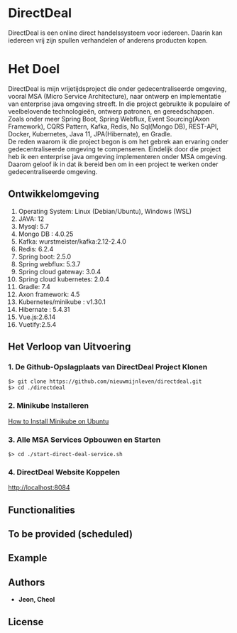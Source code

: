 # DirectDeal
DirectDeal is een online direct handelssysteem voor iedereen. Daarin kan iedereen vrij zijn spullen verhandelen of anderens producten kopen.  

# Het Doel
DirectDeal is mijn vrijetijdsproject die onder gedecentraliseerde omgeving, vooral MSA (Micro Service Architecture), naar ontwerp en implementatie van enterprise java omgeving streeft. In die project gebruikte ik populaire of veelbelovende technologieën, ontwerp patronen, en gereedschappen. Zoals onder meer Spring Boot, Spring Webflux, Event Sourcing(Axon Framework), CQRS Pattern, Kafka, Redis, No Sql(Mongo DB), REST-API, Docker, Kubernetes, Java 11, JPA(Hibernate), en Gradle.  
De reden waarom ik die project begon is om het gebrek aan ervaring onder gedecentraliseerde omgeving te compenseren. Eindelijk door die project heb ik een enterprise java omgeving implementeren onder MSA omgeving. Daarom geloof ik in dat ik bereid ben om in een project te werken onder gedecentraliseerde omgeving.  

## Ontwikkelomgeving
1. Operating System: Linux (Debian/Ubuntu), Windows (WSL) 
2. JAVA: 12 
3. Mysql: 5.7 
4. Mongo DB : 4.0.25 
5. Kafka: wurstmeister/kafka:2.12-2.4.0 
6. Redis: 6.2.4 
7. Spring boot: 2.5.0 
8. Spring webflux: 5.3.7 
9. Spring cloud gateway: 3.0.4 
10. Spring cloud kubernetes: 2.0.4 
11. Gradle: 7.4 
12. Axon framework: 4.5 
13. Kubernetes/minikube : v1.30.1 
14. Hibernate : 5.4.31 
15. Vue.js:2.6.14 
16. Vuetify:2.5.4

## Het Verloop van Uitvoering
### 1. De Github-Opslagplaats van DirectDeal Project Klonen
```
$> git clone https://github.com/nieuwmijnleven/directdeal.git
$> cd ./directdeal
```
### 2. Minikube Installeren
[How to Install Minikube on Ubuntu](https://phoenixnap.com/kb/install-minikube-on-ubuntu#:~:text=Step%201%3A%20Update%20System%20and%20Install%20Required%20Packages%0ABefore,apt-get%20install%20curl%0Asudo%20apt-get%20install%20apt-transport-https%0AIn%20the%20)

### 3. Alle MSA Services Opbouwen en Starten
```
$> cd ./start-direct-deal-service.sh
```
### 4. DirectDeal Website Koppelen
[http://localhost:8084](http://localhost:8084)

## Functionalities


## To be provided (scheduled)


## Example


## Authors

* **Jeon, Cheol** 

## License


